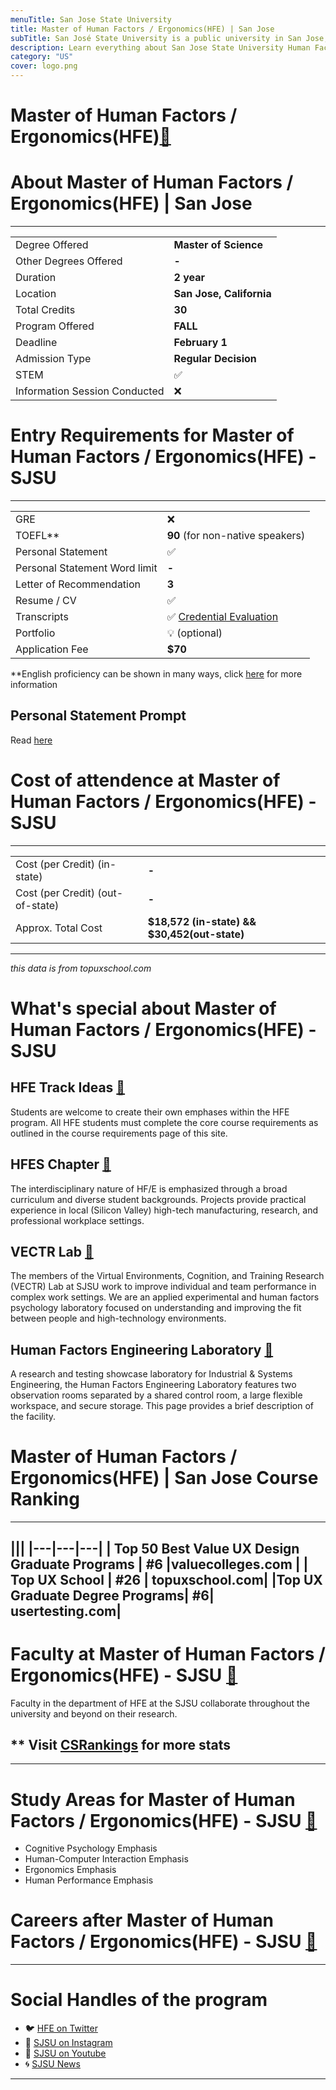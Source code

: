 ```yaml
---
menuTitle: San Jose State University
title: Master of Human Factors / Ergonomics(HFE) | San Jose
subTitle: San José State University is a public university in San Jose, California  
description: Learn everything about San Jose State University Human Factors and Ergonomics Master's interdisciplinary degree program. Pursue Human Factors / Physcology Masters Program in California, United States
category: "US"
cover: logo.png
---
```


# Master of Human Factors / Ergonomics(HFE)[🔗](https://www.sjsu.edu/hfe/)

# About Master of Human Factors / Ergonomics(HFE) | San Jose
---
|    |   |
|---|---|
| Degree Offered |  **Master of Science** |
| Other Degrees Offered| **-**|
| Duration       | **2 year**                      |
| Location       | **San Jose, California**          |
| Total Credits  | **30**                           | 
| Program Offered| **FALL**|
|Deadline| **February 1**  |
|Admission Type| **Regular Decision** |
|STEM| ✅ |
|Information Session Conducted| ❌  |


# Entry Requirements for Master of Human Factors / Ergonomics(HFE) - SJSU
---
|   |   |
|---|---|
| GRE | ❌ |
| TOEFL**       | **90** (for non-native speakers)| TOEFL Code : **4687** | 
| Personal Statement       | ✅          |
|Personal Statement Word limit| **-** |
| Letter of Recommendation  | **3**                           | 
|Resume / CV|✅|
|Transcripts|✅ [Credential Evaluation](https://www.sjsu.edu/admissions/docs/Grad_Adm_Brochure_2020_electronic_9.5.19.pdf) |
|Portfolio|💡 (optional)  |
|Application Fee| **$70** |

**English proficiency can be shown in many ways, click [here](https://www.sjsu.edu/admissions/graduate/admission-requirements/test-requirements/index.php) for more information


## Personal Statement Prompt
Read [here](https://www.sjsu.edu/people/glenn.callaghan/grad_school/WRITING-A-STATEMENT-OF-PURPOSE.pdf)

# Cost of attendence at Master of Human Factors / Ergonomics(HFE) - SJSU
---
|   |   |
|---|---|
| Cost (per Credit) (in-state)      | **-**          |
| Cost (per Credit) (out-of-state)      | **-**      |
|Approx. Total Cost| **$18,572 (in-state) && $30,452(out-state)**|
---
*this data is from topuxschool.com*


# What's special about Master of Human Factors / Ergonomics(HFE) - SJSU

## HFE Track Ideas [🔗](https://www.sjsu.edu/hfe/prospective-students/hfe-trackideas/)
Students are welcome to create their own emphases within the HFE program. All HFE students must complete the core course requirements as outlined in the course requirements page of this site. 


## HFES Chapter [🔗](https://www.hfes.org/Resources/Graduate-Programs-Directory/San-Jose-State-University)
The interdisciplinary nature of HF/E is emphasized through a broad curriculum and diverse student backgrounds. Projects provide practical experience in local (Silicon Valley) high-tech manufacturing, research, and professional workplace settings. 

## VECTR Lab [🔗](https://www.sjsu.edu/hfe/about/vectrlab/index.html)
The members of the Virtual Environments, Cognition, and Training Research (VECTR) Lab at SJSU work to improve individual and team performance in complex work settings. We are an applied experimental and human factors psychology laboratory focused on understanding and improving the fit between people and high-technology environments.  

## Human Factors Engineering Laboratory [🔗](https://www.sjsu.edu/hfe/about/hfe-lab/index.html)
A research and testing showcase laboratory for Industrial & Systems Engineering, the Human Factors Engineering Laboratory features two observation rooms separated by a shared control room, a large flexible workspace, and secure storage. This page provides a brief description of the facility. 



# Master of Human Factors / Ergonomics(HFE) | San Jose Course Ranking
---
|||
|---|---|---|
| Top 50 Best Value UX Design Graduate Programs  | **#6**  |valuecolleges.com | 
| Top UX School      | **#26**      | topuxschool.com|
|Top UX Graduate Degree Programs| **#6**| usertesting.com|
---

# Faculty at Master of Human Factors / Ergonomics(HFE) - SJSU [🔗](https://www.sjsu.edu/hfe/faculty/index.html) 
Faculty in the department of HFE at the SJSU collaborate throughout the university and beyond on their research.

## ** Visit [CSRankings](http://csrankings.org/#/index?all&us) for more stats 

---
# Study Areas for Master of Human Factors / Ergonomics(HFE) - SJSU [🔗](https://www.sjsu.edu/hfe/program/program-emphases/index.html)
* Cognitive Psychology Emphasis
* Human-Computer Interaction Emphasis
* Ergonomics Emphasis
* Human Performance Emphasis

# Careers after  Master of Human Factors / Ergonomics(HFE) - SJSU [🔗](https://www.sjsu.edu/hfe/about/hfe-jobs/)


---
# Social Handles of the program

* 🐦  [HFE on Twitter ](https://twitter.com/sjsu_hfes?lang=en)  
* 💢  [SJSU on Instagram ](https://www.instagram.com/sjsu/?hl=en) 
* 🛑  [SJSU on Youtube](https://www.youtube.com/channel/UCkNINg_62AWtTJVjCTJ23Pg)
* 🌀  [SJSU News](https://www.sjsu.edu/hfe/about/sjsu-links/)

---















